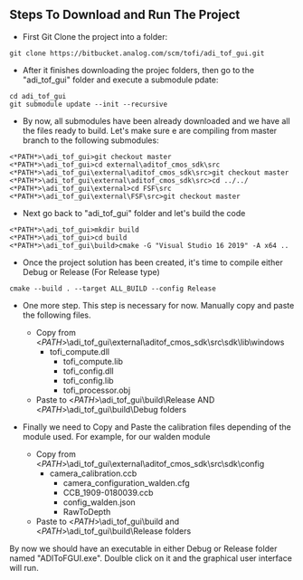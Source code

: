 ## Steps To Download and Run The Project

* First Git Clone the project into a folder:
```
git clone https://bitbucket.analog.com/scm/tofi/adi_tof_gui.git
```
* After it finishes downloading the projec folders, then go to the "adi_tof_gui" folder and execute a submodule pdate:
```
cd adi_tof_gui
git submodule update --init --recursive
```
* By now, all submodules have been already downloaded and we have all the files ready to build. Let's make sure e are compiling from master branch to the following submodules:

```
<*PATH*>\adi_tof_gui>git checkout master
<*PATH*>\adi_tof_gui>cd external\aditof_cmos_sdk\src
<*PATH*>\adi_tof_gui\external\aditof_cmos_sdk\src>git checkout master
<*PATH*>\adi_tof_gui\external\aditof_cmos_sdk\src>cd ../../
<*PATH*>\adi_tof_gui\external>cd FSF\src
<*PATH*>\adi_tof_gui\external\FSF\src>git checkout master
```
* Next go back to "adi_tof_gui" folder and let's build the code
```
<*PATH*>\adi_tof_gui>mkdir build
<*PATH*>\adi_tof_gui>cd build
<*PATH*>\adi_tof_gui\build>cmake -G "Visual Studio 16 2019" -A x64 ..
```
* Once the project solution has been created, it's time to compile either Debug or Release
(For Release type)
```
cmake --build . --target ALL_BUILD --config Release
```
* One more step. This step is necessary for now. Manually copy and paste the following files.
   * Copy from <*PATH*>\adi_tof_gui\external\aditof_cmos_sdk\src\sdk\lib\windows
     * tofi_compute.dll
        * tofi_compute.lib
        * tofi_config.dll
        * tofi_config.lib
        * tofi_processor.obj
   * Paste to <*PATH*>\adi_tof_gui\build\Release AND <*PATH*>\adi_tof_gui\build\Debug folders

* Finally we need to Copy and Paste the calibration files depending of the module used. For example, for our walden module
   * Copy from <*PATH*>\adi_tof_gui\external\aditof_cmos_sdk\src\sdk\config
     * camera_calibration.ccb
        * camera_configuration_walden.cfg
        * CCB_1909-0180039.ccb
        * config_walden.json
        * RawToDepth
   * Paste to <*PATH*>\adi_tof_gui\build and <*PATH*>\adi_tof_gui\build\Release folders

By now we should have an executable in either Debug or Release folder named "ADIToFGUI.exe". Doulble click on it and the graphical user interface will run.
